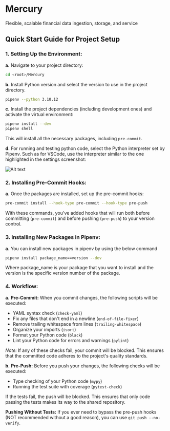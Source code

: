 # Mercury
Flexible, scalable financial data ingestion, storage, and service 

## Quick Start Guide for Project Setup

### 1. Setting Up the Environment:

**a.** Navigate to your project directory:

```bash
cd <root>/Mercury
```

**b.** Install Python version and select the version to use in the project directory.

```bash
pipenv --python 3.10.12
```

**c.** Install the project dependencies (including development ones) and activate the virtual environment:

```bash
pipenv install --dev
pipenv shell
```

This will install all the necessary packages, including `pre-commit`.

**d.** For running and testing python code, select the Python interpreter set by Pipenv.
Such as for VSCode, use the interpreter similar to the one highlighted in the settings screenshot:

![Alt text](images/interpreter.png)

### 2. Installing Pre-Commit Hooks:

**a.** Once the packages are installed, set up the pre-commit hooks:

```bash
pre-commit install --hook-type pre-commit --hook-type pre-push
```

With these commands, you've added hooks that will run both before committing (`pre-commit`) and before pushing (`pre-push`) to your version control.

### 3. Installing New Packages in Pipenv:

**a.** You can install new packages in pipenv by using the below command

```bash
pipenv install package_name==version --dev
```
Where package_name is your package that you want to install and the version is the specific version number of the package.

### 4. Workflow:

**a.** **Pre-Commit:** When you commit changes, the following scripts will be executed:

- YAML syntax check (`check-yaml`)
- Fix any files that don't end in a newline (`end-of-file-fixer`)
- Remove trailing whitespace from lines (`trailing-whitespace`)
- Organize your imports (`isort`)
- Format your Python code (`black`)
- Lint your Python code for errors and warnings (`pylint`)

_Note:_ If any of these checks fail, your commit will be blocked. This ensures that the committed code adheres to the project's quality standards.

**b.** **Pre-Push:** Before you push your changes, the following checks will be executed:

- Type checking of your Python code (`mypy`)
- Running the test suite with coverage (`pytest-check`)

If the tests fail, the push will be blocked. This ensures that only code passing the tests makes its way to the shared repository.


**Pushing Without Tests:** If you ever need to bypass the pre-push hooks (NOT recommended without a good reason), you can use `git push --no-verify`.